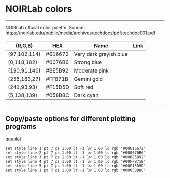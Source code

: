 # NOIRLab colors
---
NOIRLab official color palette. Source: https://noirlab.edu/public/media/archives/techdocs/pdf/techdoc001.pdf

(R,G,B) | HEX | Name | Link
--------|-----|------|-----
(97,102,114)|\#616672|Very dark grayish blue|
(0,118,182)|\#0076B6|Strong blue|
(190,91,146)|\#BE5B92|Moderate pink|
(255,183,27)|\#FFB71B|Gemini gold|
(241,93,93)|\#F15D5D|Soft red|
(5,138,139)|\#058B8C|Dark cyan|

---
## Copy/paste options for different plotting programs

[gnuplot](http://gnuplot.info/)

    set style line 1 pt 7 ps 1.00 lt -1 lw 1.00 lc rgb "#00616672"
    set style line 2 pt 7 ps 1.00 lt -1 lw 1.00 lc rgb "#000076B6"
    set style line 3 pt 7 ps 1.00 lt -1 lw 1.00 lc rgb "#00BE5B92"
    set style line 4 pt 7 ps 1.00 lt -1 lw 1.00 lc rgb "#00FFB71B"
    set style line 5 pt 7 ps 1.00 lt -1 lw 1.00 lc rgb "#00F15D5D"
    set style line 1 pt 7 ps 1.00 lt -1 lw 1.00 lc rgb "#00058B8C"
